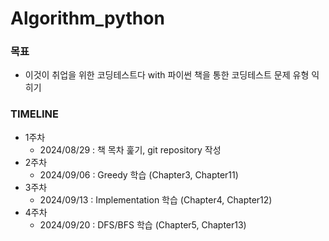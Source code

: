 # Algorithm_python

### 목표
- 이것이 취업을 위한 코딩테스트다 with 파이썬 책을 통한 코딩테스트 문제 유형 익히기

### TIMELINE

- 1주차
  - 2024/08/29 : 책 목차 훑기, git repository 작성
- 2주차
  - 2024/09/06 : Greedy 학습 (Chapter3, Chapter11)
- 3주차
  - 2024/09/13 : Implementation 학습 (Chapter4, Chapter12)
- 4주차
  - 2024/09/20 : DFS/BFS 학습 (Chapter5, Chapter13)